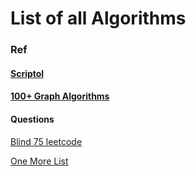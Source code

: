 # List of all Algorithms

### Ref
#### [Scriptol](https://www.scriptol.com/programming/list-algorithms.php)
#### [100+ Graph Algorithms](https://iq.opengenus.org/list-of-graph-algorithms/)



#### Questions
[Blind 75 leetcode](https://leetcode.com/discuss/general-discussion/460599/blind-75-leetcode-questions)

[One More List](https://takeuforward.org/interviews/strivers-sde-sheet-top-coding-interview-problems/)